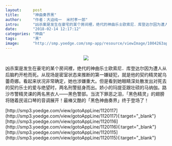 ```yaml
---
layout:     post
title:      "神曲奏界黑"
author:     "作者：大迫纯一  米村孝一郎"
intro:      "凶杀案是发生在豪宅的某个房间裡，绝代的神曲乐士欧索尼．库登达尔因为遭人从后脑杓开枪而死。从现场是密室状态来推断的第一嫌疑犯，就是他的契约精灵妮乌蕾奇娜。看起来状况非常确定，她也涉嫌重大。但是看到她眼睛深处散发出对死去的契约乐士的爱与绝望时，两名刑警挺身而出。娇小的玛提亚跟壮硕的马纳伽。路沙市警精灵课的两名黑衣人——黑色警部。当流下罪恶之泪，「黑色精灵」的翅膀将随着民谣口琴的音调展开！最棒又酷的「黑色神曲奏界」终于登场了！"
date:       "2018-02-14 12:17:12"
categories: "神曲"
tags:       "黑"
image:      "http://smp.yoedge.com/smp-app/resource/viewImage/1004263appline.png"
---
```

<div style="text-align: center">
<p><img src="http://smp.yoedge.com/smp-app/resource/viewImage/1004263appline.png"/></p>
</div>
<p class="post-meta">
<span>凶杀案是发生在豪宅的某个房间裡，绝代的神曲乐士欧索尼．库登达尔因为遭人从后脑杓开枪而死。从现场是密室状态来推断的第一嫌疑犯，就是他的契约精灵妮乌蕾奇娜。看起来状况非常确定，她也涉嫌重大。但是看到她眼睛深处散发出对死去的契约乐士的爱与绝望时，两名刑警挺身而出。娇小的玛提亚跟壮硕的马纳伽。路沙市警精灵课的两名黑衣人——黑色警部。当流下罪恶之泪，「黑色精灵」的翅膀将随着民谣口琴的音调展开！最棒又酷的「黑色神曲奏界」终于登场了！</span>
</p>
[http://smp3.yoedge.com/view/gotoAppLine/1120117](http://smp3.yoedge.com/view/gotoAppLine/1120117){:target="_blank"}
[http://smp3.yoedge.com/view/gotoAppLine/1120116](http://smp3.yoedge.com/view/gotoAppLine/1120116){:target="_blank"}
[http://smp3.yoedge.com/view/gotoAppLine/1120115](http://smp3.yoedge.com/view/gotoAppLine/1120115){:target="_blank"}


